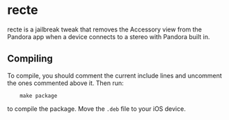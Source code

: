 # recte
recte is a jailbreak tweak that removes the Accessory view from the Pandora app when a device connects to a stereo with Pandora built in.

## Compiling
To compile, you should comment the current include lines and uncomment the ones commented above it. Then run:
```
    make package
```
to compile the package. Move the `.deb` file to your iOS device.
